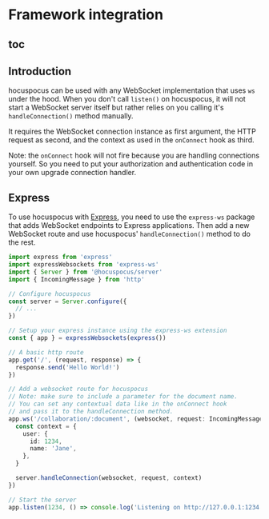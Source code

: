 # Framework integration

## toc

## Introduction

hocuspocus can be used with any WebSocket implementation that uses `ws` under the hood. When you don't call `listen()` on hocuspocus, it will not start a WebSocket server itself but rather relies on you calling it's `handleConnection()` method manually.

It requires the WebSocket connection instance as first argument, the HTTP request as second, and the context as used in the `onConnect` hook as third.

Note: the `onConnect` hook will not fire because you are handling connections yourself. So you need to put your authorization and authentication code in your own upgrade connection handler.

## Express

To use hocuspocus with [Express](https://expressjs.com), you need to use the `express-ws` package that adds WebSocket endpoints to Express applications. Then add a new WebSocket route and use hocuspocus' `handleConnection()` method to do the rest.

```typescript
import express from 'express'
import expressWebsockets from 'express-ws'
import { Server } from '@hocuspocus/server'
import { IncomingMessage } from 'http'

// Configure hocuspocus
const server = Server.configure({
  // ...
})

// Setup your express instance using the express-ws extension
const { app } = expressWebsockets(express())

// A basic http route
app.get('/', (request, response) => {
  response.send('Hello World!')
})

// Add a websocket route for hocuspocus
// Note: make sure to include a parameter for the document name.
// You can set any contextual data like in the onConnect hook
// and pass it to the handleConnection method.
app.ws('/collaboration/:document', (websocket, request: IncomingMessage) => {
  const context = {
    user: {
      id: 1234,
      name: 'Jane',
    },
  }

  server.handleConnection(websocket, request, context)
})

// Start the server
app.listen(1234, () => console.log('Listening on http://127.0.0.1:1234'))
```

